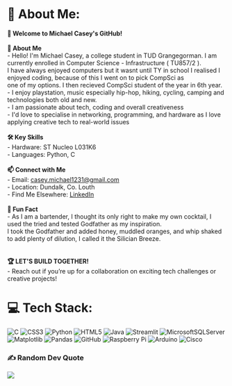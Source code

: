 # 💫 About Me:
**👋 Welcome to Michael Casey's GitHub!**<br><br>**🚀 About Me**<br>  - Hello! I'm Michael Casey, a college student in TUD Grangegorman. I am currently enrolled in Computer Science - Infrastructure ( TU857/2 ).<br>    I have always enjoyed computers but it wasnt until TY in school I realised I enjoyed coding, because of this I went on to pick CompSci as<br>    one of my options. I then recieved CompSci student of the year in 6th year.<br>  - I enjoy playstation, music especially hip-hop, hiking, cycling, camping and technologies both old and new.<br>  - I am passionate about tech, coding and overall creativeness<br>  - I'd love to specialise in networking, programming, and hardware as I love applying creative tech to real-world issues<br><br>**🛠️ Key Skills**<br>  - Hardware: ST Nucleo L031K6<br>  - Languages: Python, C<br><br>**📫 Connect with Me**<br>  - Email: casey.michael1231@gmail.com<br>  - Location: Dundalk, Co. Louth<br>  - Find Me Elsewhere: [LinkedIn](https://www.linkedin.com/in/michael-casey-429992329/)<br><br>**🍹 Fun Fact**<br>  - As I am a bartender, I thought its only right to make my own cocktail, I used the tried and tested Godfather as my inspiration.<br>    I took the Godfather and added honey, muddled oranges, and whip shaked to add plenty of dilution, I called it the Silician Breeze.<br>    <br>  <br>**🏆 LET'S BUILD TOGETHER!**<br>  - Reach out if you’re up for a collaboration on exciting tech challenges or creative projects!


# 💻 Tech Stack:
![C](https://img.shields.io/badge/c-%2300599C.svg?style=plastic&logo=c&logoColor=white) ![CSS3](https://img.shields.io/badge/css3-%231572B6.svg?style=plastic&logo=css3&logoColor=white) ![Python](https://img.shields.io/badge/python-3670A0?style=plastic&logo=python&logoColor=ffdd54) ![HTML5](https://img.shields.io/badge/html5-%23E34F26.svg?style=plastic&logo=html5&logoColor=white) ![Java](https://img.shields.io/badge/java-%23ED8B00.svg?style=plastic&logo=openjdk&logoColor=white) ![Streamlit](https://img.shields.io/badge/Streamlit-%23FE4B4B.svg?style=plastic&logo=streamlit&logoColor=white) ![MicrosoftSQLServer](https://img.shields.io/badge/Microsoft%20SQL%20Server-CC2927?style=plastic&logo=microsoft%20sql%20server&logoColor=white) ![Matplotlib](https://img.shields.io/badge/Matplotlib-%23ffffff.svg?style=plastic&logo=Matplotlib&logoColor=black) ![Pandas](https://img.shields.io/badge/pandas-%23150458.svg?style=plastic&logo=pandas&logoColor=white) ![GitHub](https://img.shields.io/badge/github-%23121011.svg?style=plastic&logo=github&logoColor=white) ![Raspberry Pi](https://img.shields.io/badge/-Raspberry_Pi-C51A4A?style=plastic&logo=Raspberry-Pi) ![Arduino](https://img.shields.io/badge/-Arduino-00979D?style=plastic&logo=Arduino&logoColor=white) ![Cisco](https://img.shields.io/badge/cisco-%23049fd9.svg?style=plastic&logo=cisco&logoColor=black)

### ✍️ Random Dev Quote
![](https://quotes-github-readme.vercel.app/api?type=vetical&theme=gruvbox)
